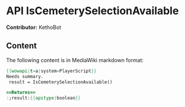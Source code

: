 # API IsCemeterySelectionAvailable

**Contributor:** KethoBot

## Content

The following content is in MediaWiki markdown format:

```mediawiki
{{wowapi|t=a|system=PlayerScript}}
Needs summary.
 result = IsCemeterySelectionAvailable()

==Returns==
:;result:{{apitype|boolean}}
```